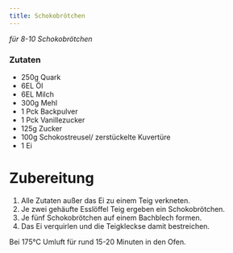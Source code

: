 ```yaml
---
title: Schokobrötchen
---
```

*für 8-10 Schokobrötchen*

### Zutaten
* 250g Quark
* 6EL Öl
* 6EL Milch
* 300g Mehl
* 1 Pck Backpulver
* 1 Pck Vanillezucker
* 125g Zucker
* 100g Schokostreusel/ zerstückelte Kuvertüre
* 1 Ei

# Zubereitung
1. Alle Zutaten außer das Ei zu einem Teig verkneten.
1. Je zwei gehäufte Esslöffel Teig ergeben ein Schokobrötchen.
1. Je fünf Schokobrötchen auf einem Bachblech formen.
1. Das Ei verquirlen und die Teigkleckse damit bestreichen.

Bei 175°C Umluft für rund 15-20 Minuten in den Ofen.
